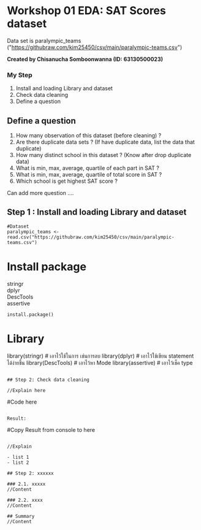 # Workshop 01 EDA: SAT Scores dataset

Data set is paralympic_teams ("https://githubraw.com/kim25450/csv/main/paralympic-teams.csv")

**Created by Chisanucha Somboonwanna (ID: 63130500023)**

### My Step
1. Install and loading Library and dataset
2. Check data cleaning 
3. Define a question

## Define a question

1. How many observation of this dataset (before cleaning) ?
2. Are there duplicate data sets ? (If have duplicate data, list the data that duplicate)
3. How many distinct school in this dataset ? (Know after drop duplicate data)
4. What is min, max, average, quartile of each part in SAT ?
5. What is min, max, average, quartile of total score in SAT ?
6. Which school is get highest SAT score ?

Can add more question ....

## Step 1 : Install and loading Library and dataset

```
#Dataset
paralympic_teams <- read.csv("https://githubraw.com/kim25450/csv/main/paralympic-teams.csv")
```

# Install package 
stringr <br>
dplyr <br>
DescTools <br>
assertive 
```
install.package()
```
# Library
library(stringr) # เอาไว้ใช้ในการ เช่นการลบ
library(dplyr) # เอาไว้ใช้เขียน statement ได้ง่ายชึ้น
library(DescTools) # เอาไว้หา Mode
library(assertive) # เอาไว้เช็ค type 

```

## Step 2: Check data cleaning 

//Explain here

```
#Code here
```

Result:

```
#Copy Result from console to here
```

//Explain

- list 1
- list 2

## Step 2: xxxxxx

### 2.1. xxxxx
//Content

### 2.2. xxxx
//Content

## Summary
//Content
